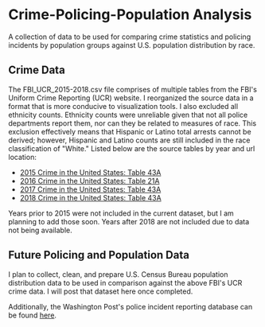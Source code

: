 # Crime-Policing-Population Analysis
A collection of data to be used for comparing crime statistics and policing incidents by population groups against U.S. population distribution by race.

## Crime Data
The FBI_UCR_2015-2018.csv file comprises of multiple tables from the FBI's Uniform Crime Reporting (UCR) website. I reorganized the source data in a format that is more conducive to visualization tools. I also excluded all ethnicity counts. Ethnicity counts were unreliable given that not all police departments report them, nor can they be related to measures of race. This exclusion effectively means that Hispanic or Latino total arrests cannot be derived; however, Hispanic and Latino counts are still included in the race classification of "White." Listed below are the source tables by year and url location:

* [2015 Crime in the United States: Table 43A](https://ucr.fbi.gov/crime-in-the-u.s/2015/crime-in-the-u.s.-2015/tables/table-43)
* [2016 Crime in the United States: Table 21A](https://ucr.fbi.gov/crime-in-the-u.s/2016/crime-in-the-u.s.-2016/topic-pages/tables/table-21)
* [2017 Crime in the United States: Table 43A](https://ucr.fbi.gov/crime-in-the-u.s/2017/crime-in-the-u.s.-2017/topic-pages/tables/table-43)
* [2018 Crime in the United States: Table 43A](https://ucr.fbi.gov/crime-in-the-u.s/2018/crime-in-the-u.s.-2018/topic-pages/tables/table-43)

Years prior to 2015 were not included in the current dataset, but I am planning to add those soon. Years after 2018 are not included due to data not being available.

## Future Policing and Population Data
I plan to collect, clean, and prepare U.S. Census Bureau population distribution data to be used in comparison against the above FBI's UCR crime data. I will post that dataset here once completed.

Additionally, the Washington Post's police incident reporting database can be found [here](https://github.com/washingtonpost/data-police-shootings/blob/master/fatal-police-shootings-data.csv).

